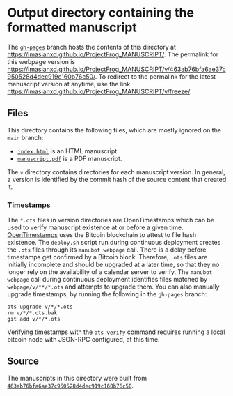 # Output directory containing the formatted manuscript

The [`gh-pages`](https://github.com/imasianxd/ProjectFrog_MANUSCRIPT/tree/gh-pages) branch hosts the contents of this directory at <https://imasianxd.github.io/ProjectFrog_MANUSCRIPT/>.
The permalink for this webpage version is <https://imasianxd.github.io/ProjectFrog_MANUSCRIPT/v/463ab76bfa6ae37c950528d4dec919c160b76c50/>.
To redirect to the permalink for the latest manuscript version at anytime, use the link <https://imasianxd.github.io/ProjectFrog_MANUSCRIPT/v/freeze/>.

## Files

This directory contains the following files, which are mostly ignored on the `main` branch:

+ [`index.html`](index.html) is an HTML manuscript.
+ [`manuscript.pdf`](manuscript.pdf) is a PDF manuscript.

The `v` directory contains directories for each manuscript version.
In general, a version is identified by the commit hash of the source content that created it.

### Timestamps

The `*.ots` files in version directories are OpenTimestamps which can be used to verify manuscript existence at or before a given time.
[OpenTimestamps](https://opentimestamps.org/) uses the Bitcoin blockchain to attest to file hash existence.
The `deploy.sh` script run during continuous deployment creates the `.ots` files through its `manubot webpage` call.
There is a delay before timestamps get confirmed by a Bitcoin block.
Therefore, `.ots` files are initially incomplete and should be upgraded at a later time, so that they no longer rely on the availability of a calendar server to verify.
The `manubot webpage` call during continuous deployment identifies files matched by `webpage/v/**/*.ots` and attempts to upgrade them.
You can also manually upgrade timestamps, by running the following in the `gh-pages` branch:

```shell
ots upgrade v/*/*.ots
rm v/*/*.ots.bak
git add v/*/*.ots
```

Verifying timestamps with the `ots verify` command requires running a local bitcoin node with JSON-RPC configured, at this time.

## Source

The manuscripts in this directory were built from
[`463ab76bfa6ae37c950528d4dec919c160b76c50`](https://github.com/imasianxd/ProjectFrog_MANUSCRIPT/commit/463ab76bfa6ae37c950528d4dec919c160b76c50).
